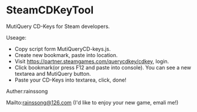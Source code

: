 # SteamCDKeyTool

MutiQuery CD-Keys for Steam developers.

Useage:
* Copy script form MutiQueryCD-keys.js.
* Create new bookmark, paste into location.
* Visit https://partner.steamgames.com/querycdkey/cdkey, login.
* Click bookmark(or press F12 and paste into console). You can see a new textarea and MutiQuery button.
* Paste your CD-Keys into textarea, click, done!

Auther:rainssong

Mailto:rainssong@126.com
(I'd like to enjoy your new game, emali me!)